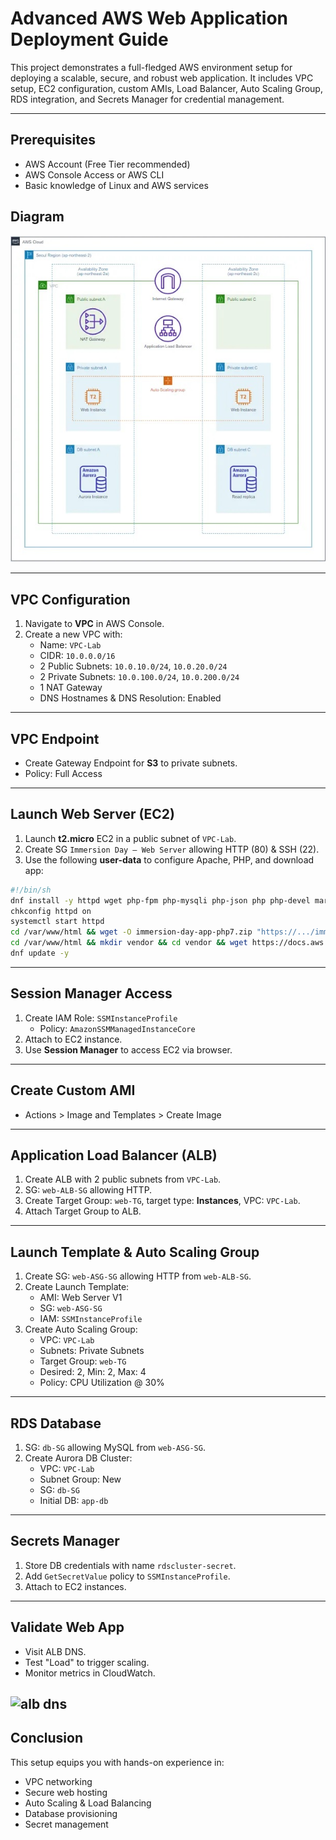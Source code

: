 
# Advanced AWS Web Application Deployment Guide

This project demonstrates a full-fledged AWS environment setup for deploying a scalable, secure, and robust web application. It includes VPC setup, EC2 configuration, custom AMIs, Load Balancer, Auto Scaling Group, RDS integration, and Secrets Manager for credential management.

---

## Prerequisites

- AWS Account (Free Tier recommended)
- AWS Console Access or AWS CLI
- Basic knowledge of Linux and AWS services


## Diagram

![Architecture Diagram](arch.jpg)

---

## VPC Configuration

1. Navigate to **VPC** in AWS Console.
2. Create a new VPC with:
   - Name: `VPC-Lab`
   - CIDR: `10.0.0.0/16`
   - 2 Public Subnets: `10.0.10.0/24`, `10.0.20.0/24`
   - 2 Private Subnets: `10.0.100.0/24`, `10.0.200.0/24`
   - 1 NAT Gateway
   - DNS Hostnames & DNS Resolution: Enabled

---

## VPC Endpoint

- Create Gateway Endpoint for **S3** to private subnets.
- Policy: Full Access

---

## Launch Web Server (EC2)

1. Launch **t2.micro** EC2 in a public subnet of `VPC-Lab`.
2. Create SG `Immersion Day — Web Server` allowing HTTP (80) & SSH (22).
3. Use the following **user-data** to configure Apache, PHP, and download app:

```bash
#!/bin/sh
dnf install -y httpd wget php-fpm php-mysqli php-json php php-devel mariadb105-server php-mbstring
chkconfig httpd on
systemctl start httpd
cd /var/www/html && wget -O immersion-day-app-php7.zip "https://.../immersion-day-app-php7.zip" && unzip immersion-day-app-php7.zip
cd /var/www/html && mkdir vendor && cd vendor && wget https://docs.aws.amazon.com/aws-sdk-php/v3/download/aws.zip && unzip aws.zip
dnf update -y
```

---

## Session Manager Access

1. Create IAM Role: `SSMInstanceProfile`
   - Policy: `AmazonSSMManagedInstanceCore`
2. Attach to EC2 instance.
3. Use **Session Manager** to access EC2 via browser.

---

## Create Custom AMI

- Actions > Image and Templates > Create Image

---

## Application Load Balancer (ALB)

1. Create ALB with 2 public subnets from `VPC-Lab`.
2. SG: `web-ALB-SG` allowing HTTP.
3. Create Target Group: `web-TG`, target type: **Instances**, VPC: `VPC-Lab`.
4. Attach Target Group to ALB.

---

## Launch Template & Auto Scaling Group

1. Create SG: `web-ASG-SG` allowing HTTP from `web-ALB-SG`.
2. Create Launch Template:
   - AMI: Web Server V1
   - SG: `web-ASG-SG`
   - IAM: `SSMInstanceProfile`
3. Create Auto Scaling Group:
   - VPC: `VPC-Lab`
   - Subnets: Private Subnets
   - Target Group: `web-TG`
   - Desired: 2, Min: 2, Max: 4
   - Policy: CPU Utilization @ 30%

---

## RDS Database

1. SG: `db-SG` allowing MySQL from `web-ASG-SG`.
2. Create Aurora DB Cluster:
   - VPC: `VPC-Lab`
   - Subnet Group: New
   - SG: `db-SG`
   - Initial DB: `app-db`

---

## Secrets Manager

1. Store DB credentials with name `rdscluster-secret`.
2. Add `GetSecretValue` policy to `SSMInstanceProfile`.
3. Attach to EC2 instances.

---

## Validate Web App

- Visit ALB DNS.
- Test "Load" to trigger scaling.
- Monitor metrics in CloudWatch.

![alb dns](./screenshots/arch.jpg)
---

## Conclusion

This setup equips you with hands-on experience in:
- VPC networking
- Secure web hosting
- Auto Scaling & Load Balancing
- Database provisioning
- Secret management


